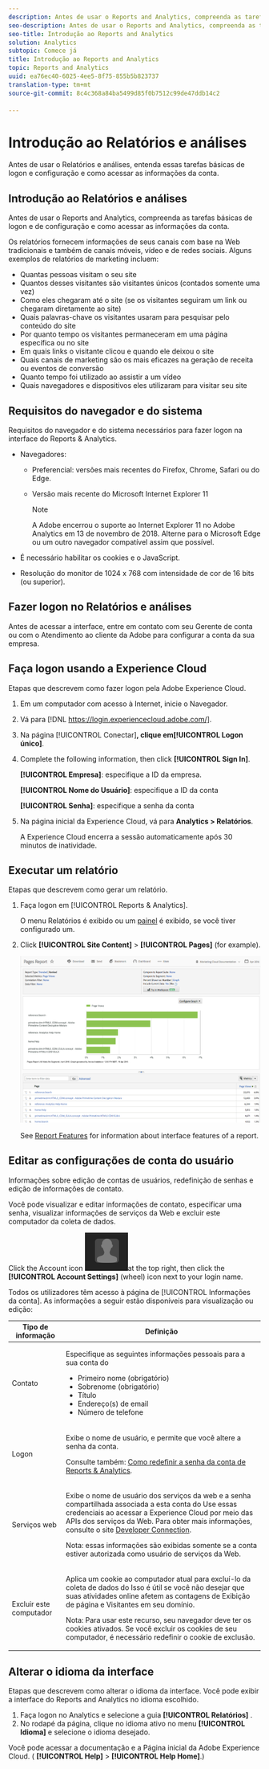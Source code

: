 ```yaml
---
description: Antes de usar o Reports and Analytics, compreenda as tarefas básicas de logon e de configuração e como acessar as informações da conta.
seo-description: Antes de usar o Reports and Analytics, compreenda as tarefas básicas de logon e de configuração e como acessar as informações da conta.
seo-title: Introdução ao Reports and Analytics
solution: Analytics
subtopic: Comece já
title: Introdução ao Reports and Analytics
topic: Reports and Analytics
uuid: ea76ec40-6025-4ee5-8f75-855b5b823737
translation-type: tm+mt
source-git-commit: 8c4c368a84ba5499d85f0b7512c99de47ddb14c2

---
```



# Introdução ao Relatórios e análises

Antes de usar o Relatórios e análises, entenda essas tarefas básicas de logon e configuração e como acessar as informações da conta.

## Introdução ao Relatórios e análises

Antes de usar o Reports and Analytics, compreenda as tarefas básicas de logon e de configuração e como acessar as informações da conta.

Os relatórios fornecem informações de seus canais com base na Web tradicionais e também de canais móveis, vídeo e de redes sociais. Alguns exemplos de relatórios de marketing incluem:

* Quantas pessoas visitam o seu site
* Quantos desses visitantes são visitantes únicos (contados somente uma vez)
* Como eles chegaram até o site (se os visitantes seguiram um link ou chegaram diretamente ao site)
* Quais palavras-chave os visitantes usaram para pesquisar pelo conteúdo do site
* Por quanto tempo os visitantes permaneceram em uma página específica ou no site
* Em quais links o visitante clicou e quando ele deixou o site
* Quais canais de marketing são os mais eficazes na geração de receita ou eventos de conversão
* Quanto tempo foi utilizado ao assistir a um vídeo
* Quais navegadores e dispositivos eles utilizaram para visitar seu site

## Requisitos do navegador e do sistema

Requisitos do navegador e do sistema necessários para fazer logon na interface do Reports &amp; Analytics.

* Navegadores:

   * Preferencial: versões mais recentes do Firefox, Chrome, Safari ou do Edge.
   * Versão mais recente do Microsoft Internet Explorer 11

      >[!NOTE]
      >
      >A Adobe encerrou o suporte ao Internet Explorer 11 no Adobe Analytics em 13 de novembro de 2018. Alterne para o Microsoft Edge ou um outro navegador compatível assim que possível.

* É necessário habilitar os cookies e o JavaScript.
* Resolução do monitor de 1024 x 768 com intensidade de cor de 16 bits (ou superior).

## Fazer logon no Relatórios e análises

Antes de acessar a interface, entre em contato com seu Gerente de conta ou com o Atendimento ao cliente da Adobe para configurar a conta da sua empresa.

## Faça logon usando a Experience Cloud

Etapas que descrevem como fazer logon pela Adobe Experience Cloud.

1. Em um computador com acesso à Internet, inicie o Navegador.
1. Vá para [!DNL https://login.experiencecloud.adobe.com/].
1. Na página [!UICONTROL Conectar]**, clique em[!UICONTROL Logon único]**.
1. Complete the following information, then click **[!UICONTROL Sign In]**.

   **[!UICONTROL Empresa]**: especifique a ID da empresa.

   **[!UICONTROL Nome do Usuário]**: especifique a ID da conta 

   **[!UICONTROL Senha]**: especifique a senha da conta 
1. Na página inicial da Experience Cloud, vá para **Analytics &gt; Relatórios**.

   A Experience Cloud encerra a sessão automaticamente após 30 minutos de inatividade.

## Executar um relatório

Etapas que descrevem como gerar um relatório.

1. Faça logon em [!UICONTROL Reports &amp; Analytics].

   O menu Relatórios é exibido ou um [painel](/help/analyze/reports-analytics/dashboard.md) é exibido, se você tiver configurado um.

1. Click **[!UICONTROL Site Content]** &gt; **[!UICONTROL Pages]** (for example).

   ![](assets/pages_report.png)

   See [Report Features](/help/analyze/reports-analytics/overview/report-overview.md) for information about interface features of a report.

## Editar as configurações de conta do usuário

Informações sobre edição de contas de usuários, redefinição de senhas e edição de informações de contato.

Você pode visualizar e editar informações de contato, especificar uma senha, visualizar informações de serviços da Web e excluir este computador da coleta de dados.

Click the Account icon ![](assets/account.png)at the top right, then click the **[!UICONTROL Account Settings]** (wheel) icon next to your login name.

Todos os utilizadores têm acesso à página de [!UICONTROL Informações da conta]. As informações a seguir estão disponíveis para visualização ou edição:

<table id="table_58F5D292485F45F9902B372E4E1E3103"> 
 <thead> 
  <tr> 
   <th colname="col1" class="entry"> Tipo de informação </th> 
   <th colname="col2" class="entry"> Definição </th> 
  </tr> 
 </thead>
 <tbody> 
  <tr> 
   <td> <p>Contato </p> </td> 
   <td> <p>Especifique as seguintes informações pessoais para a sua conta do  </p> 
    <ul id="ul_7925E35904EB47E3AC648FA80A09EF91"> 
     <li id="li_CDD8D7B73A1D4C78A41FF02BD0E5E788">Primeiro nome (obrigatório) </li> 
     <li id="li_7255F50ABFFA4EE8A0A9D04F92BE432D">Sobrenome (obrigatório) </li> 
     <li id="li_3DF6107291CC4D46AAA0E4A13D59128F">Título </li> 
     <li id="li_B5BE95E0FE594939A2D4C6680A6B8BDD">Endereço(s) de email </li> 
     <li id="li_B764239241CE4F1CA74F77D796E7AB1D">Número de telefone </li> 
    </ul> </td> 
  </tr> 
  <tr> 
   <td> <p> Logon </p> </td> 
   <td> <p>Exibe o nome de usuário, e permite que você altere a senha da conta. </p> <p>Consulte também: <a href="https://helpx.adobe.com/analytics/kb/How-to-Reset-Report-and-analytics-password.html"  >Como redefinir a senha da conta de Reports &amp; Analytics</a>. </p> </td> 
  </tr> 
  <tr> 
   <td> <p>Serviços web </p> </td> 
   <td> <p>Exibe o nome de usuário dos serviços da web e a senha compartilhada associada a esta conta do Use essas credenciais ao acessar a Experience Cloud por meio das APIs dos serviços da Web. Para obter mais informações, consulte o site <a href="https://marketing.adobe.com/developer"  >Developer Connection</a>. </p> <p> <p>Nota: essas informações são exibidas somente se a conta estiver autorizada como usuário de serviços da Web. </p> </p> </td> 
  </tr> 
  <tr> 
   <td> <p> Excluir este computador </p> </td> 
   <td> <p>Aplica um cookie ao computador atual para excluí-lo da coleta de dados do Isso é útil se você não desejar que suas atividades online afetem as contagens de Exibição de página e Visitantes em seu domínio. </p> <p> <p>Nota: Para usar este recurso, seu navegador deve ter os cookies ativados. Se você excluir os cookies de seu computador, é necessário redefinir o cookie de exclusão. </p> </p> </td> 
  </tr> 
 </tbody> 
</table>

## Alterar o idioma da interface

Etapas que descrevem como alterar o idioma da interface. Você pode exibir a interface do Reports and Analytics no idioma escolhido.

1. Faça logon no Analytics e selecione a guia **[!UICONTROL Relatórios]** .
1. No rodapé da página, clique no idioma ativo no menu **[!UICONTROL Idioma]** e selecione o idioma desejado.

Você pode acessar a documentação e a Página inicial da Adobe Experience Cloud. ( **[!UICONTROL Help]** &gt; **[!UICONTROL Help Home]**.)
